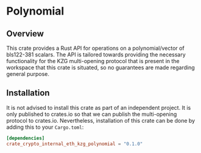 # Polynomial

## Overview

This crate provides a Rust API for operations on a polynomial/vector of bls122-381 scalars. The API is tailored towards providing the necessary
functionality for the KZG multi-opening protocol that is present in the workspace that this crate is situated, so no guarantees are made regarding general purpose.

## Installation

It is not advised to install this crate as part of an independent project. It is only published to crates.io so
that we can publish the multi-opening protocol to crates.io. Nevertheless, installation of this crate can be done by adding this to your `Cargo.toml`:

```toml
[dependencies]
crate_crypto_internal_eth_kzg_polynomial = "0.1.0"
```
